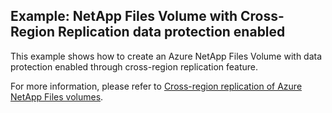 ## Example: NetApp Files Volume with Cross-Region Replication data protection enabled

This example shows how to create an Azure NetApp Files Volume with data protection enabled through cross-region replication feature.

For more information, please refer to [Cross-region replication of Azure NetApp Files volumes](https://docs.microsoft.com/en-us/azure/azure-netapp-files/cross-region-replication-introduction).